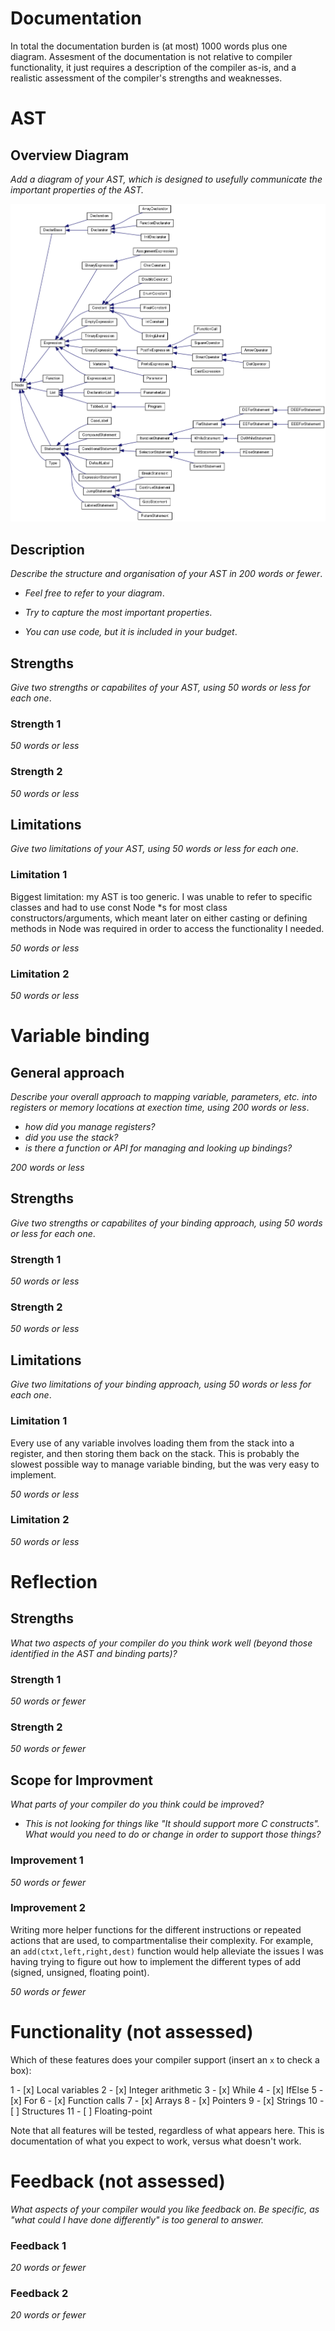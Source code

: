 Documentation
=============

In total the documentation burden is (at most) 1000 words
plus one diagram. Assesment of the documentation is not relative
to compiler functionality, it just requires a description
of the compiler as-is, and a realistic assessment of the
compiler's strengths and weaknesses.


AST
===

Overview Diagram
----------------

_Add a diagram of your AST, which is designed to *usefully* communicate
the *important* properties of the AST._
  
![my-ast.png](my-ast.png)

Description
-----------

_Describe the structure and organisation of your AST in 200 words
or fewer_.

- _Feel free to refer to your diagram_.

- _Try to capture the most important properties_.

- _You can use code, but it is included in your budget_.

Strengths
---------

_Give two strengths or capabilites of your AST, using 50 words or less for each one_.

### Strength 1



_50 words or less_

### Strength 2

_50 words or less_

Limitations
-----------

_Give two limitations of your AST, using 50 words or less for each one_.

### Limitation 1

Biggest limitation: my AST is too generic. I was unable to refer to specific classes and had to use const Node \*s for most class constructors/arguments, which meant later on either casting or defining methods in Node was required in order to access the functionality I needed.

_50 words or less_

### Limitation 2



_50 words or less_


Variable binding
================

General approach
----------------

_Describe your overall approach to mapping variable, parameters, etc.
into registers or memory locations at exection time, using 200 words
or less_.

- _how did you manage registers?_
- _did you use the stack?_
- _is there a function or API for managing and looking up bindings?_

_200 words or less_

Strengths
---------

_Give two strengths or capabilites of your binding approach, using 50 words or less for each one_.

### Strength 1

_50 words or less_

### Strength 2

_50 words or less_

Limitations
-----------

_Give two limitations of your binding approach, using 50 words or less for each one_.

### Limitation 1

Every use of any variable involves loading them from the stack into a register, and then storing them back on the stack. This is probably the slowest possible way to manage variable binding, but the was very easy to implement.

_50 words or less_

### Limitation 2

_50 words or less_


Reflection
==========

Strengths
---------

_What two aspects of your compiler do you think work well (beyond
those identified in the AST and binding parts)?_

### Strength 1

_50 words or fewer_

### Strength 2

_50 words or fewer_

Scope for Improvment
---------------------

_What parts of your compiler do you think could be improved?_

- _This is not looking for things like "It should support more C constructs". What
  would you need to do or change in order to support those things?_

### Improvement 1



_50 words or fewer_

### Improvement 2

Writing more helper functions for the different instructions or repeated actions that are used, to compartmentalise their complexity. For example, an `add(ctxt,left,right,dest)` function would help alleviate the issues I was having trying to figure out how to implement the different types of add (signed, unsigned, floating point).

_50 words or fewer_


Functionality (not assessed)
============================

Which of these features does your compiler support (insert
an `x` to check a box):

1 - [x] Local variables
2 - [x] Integer arithmetic
3 - [x] While
4 - [x] IfElse
5 - [x] For
6 - [x] Function calls
7 - [x] Arrays
8 - [x] Pointers
9 - [x] Strings
10 - [ ] Structures
11 - [ ] Floating-point

Note that all features will be tested, regardless of what
appears here. This is documentation of what you expect to work,
versus what doesn't work.


Feedback (not assessed)
=======================

_What aspects of your compiler would you like feedback on.
Be specific, as "what could I have done differently" is
too general to answer._

### Feedback 1



_20 words or fewer_

### Feedback 2



_20 words or fewer_
